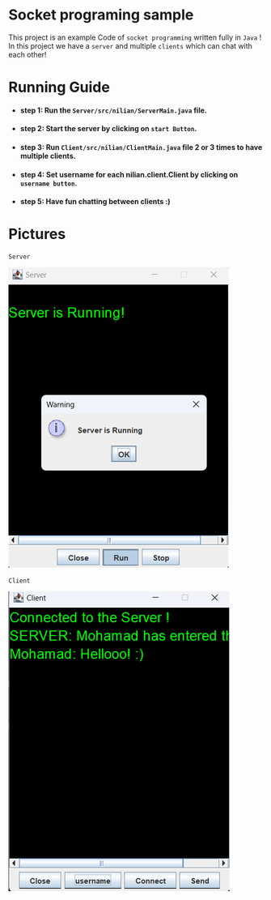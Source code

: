 # Socket programing sample

This project is an example Code of `socket programming` written fully in `Java` !\
In this project we have a `server` and multiple `clients` which can chat with each other!

# Running Guide
- #### step 1: Run the `Server/src/nilian/ServerMain.java` file.
- #### step 2: Start the server by clicking on `start Button`.
- #### step 3: Run `Client/src/nilian/ClientMain.java` file 2 or 3 times to have multiple clients.
- #### step 4: Set username for each nilian.client.Client by clicking on `username button`.
- #### step 5: Have fun chatting between clients  :)

# Pictures

    Server
![nilian.server.Server picture](images/server.png)

    Client
![Client Picture](images/client.png)
